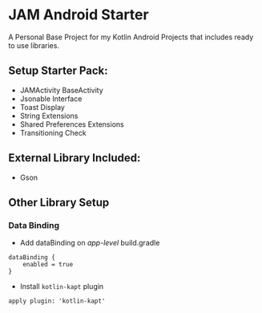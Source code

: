 # JAM Android Starter
A Personal Base Project for my Kotlin Android Projects that includes ready to use libraries.

## Setup Starter Pack:
- JAMActivity BaseActivity
- Jsonable Interface
- Toast Display
- String Extensions
- Shared Preferences Extensions
- Transitioning Check

## External Library Included:
- Gson

## Other Library Setup

### Data Binding
- Add dataBinding on *app-level* build.gradle

```
dataBinding {
    enabled = true
}
```

- Install `kotlin-kapt` plugin

```
apply plugin: 'kotlin-kapt'
```